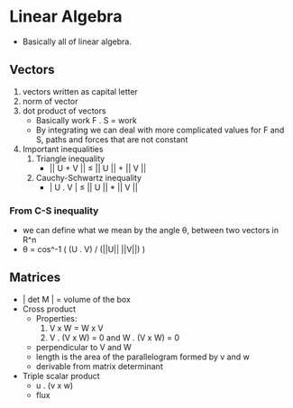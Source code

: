 # Linear Algebra
+ Basically all of linear algebra.

## Vectors
1. vectors written as capital letter
2. norm of vector
3. dot product of vectors
    + Basically work F . S = work
    + By integrating we can deal with more complicated values for F and S, paths
      and forces that are not constant
4. Important inequalities
    1. Triangle inequality
        + || U + V || ≤ || U || + || V ||
    2. Cauchy-Schwartz inequality
        + | U . V | ≤ || U || * || V ||

### From C-S inequality
+ we can define what we mean by the angle θ, between two vectors in R^n
+ θ = cos^-1 ( (U . V) / (||U|| ||V||) )

## Matrices
+ | det M | = volume of the box
+  Cross product
    + Properties:
        1. V x W = W x V
        2. V . (V x W) = 0 and W . (V x W) = 0
    + perpendicular to V and W
    + length is the area of the parallelogram formed by v and w
    + derivable from matrix determinant
+ Triple scalar product
    + u . (v x w)
    + flux
